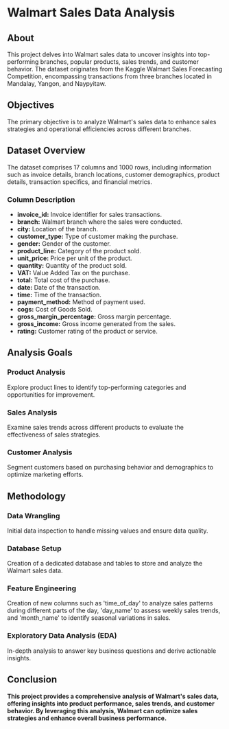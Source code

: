 # Walmart Sales Data Analysis

## About
This project delves into Walmart sales data to uncover insights into top-performing branches, popular products, sales trends, and customer behavior. The dataset originates from the Kaggle Walmart Sales Forecasting Competition, encompassing transactions from three branches located in Mandalay, Yangon, and Naypyitaw.

## Objectives
The primary objective is to analyze Walmart's sales data to enhance sales strategies and operational efficiencies across different branches.

## Dataset Overview
The dataset comprises 17 columns and 1000 rows, including information such as invoice details, branch locations, customer demographics, product details, transaction specifics, and financial metrics.

### Column Description
- **invoice_id:** Invoice identifier for sales transactions.
- **branch:** Walmart branch where the sales were conducted.
- **city:** Location of the branch.
- **customer_type:** Type of customer making the purchase.
- **gender:** Gender of the customer.
- **product_line:** Category of the product sold.
- **unit_price:** Price per unit of the product.
- **quantity:** Quantity of the product sold.
- **VAT:** Value Added Tax on the purchase.
- **total:** Total cost of the purchase.
- **date:** Date of the transaction.
- **time:** Time of the transaction.
- **payment_method:** Method of payment used.
- **cogs:** Cost of Goods Sold.
- **gross_margin_percentage:** Gross margin percentage.
- **gross_income:** Gross income generated from the sales.
- **rating:** Customer rating of the product or service.

## Analysis Goals
### Product Analysis
Explore product lines to identify top-performing categories and opportunities for improvement.

### Sales Analysis
Examine sales trends across different products to evaluate the effectiveness of sales strategies.

### Customer Analysis
Segment customers based on purchasing behavior and demographics to optimize marketing efforts.

## Methodology
### Data Wrangling
Initial data inspection to handle missing values and ensure data quality.

### Database Setup
Creation of a dedicated database and tables to store and analyze the Walmart sales data.

### Feature Engineering
Creation of new columns such as 'time_of_day' to analyze sales patterns during different parts of the day, 'day_name' to assess weekly sales trends, and 'month_name' to identify seasonal variations in sales.

### Exploratory Data Analysis (EDA)
In-depth analysis to answer key business questions and derive actionable insights.

## Conclusion
**This project provides a comprehensive analysis of Walmart's sales data, offering insights into product performance, sales trends, and customer behavior. By leveraging this analysis, Walmart can optimize sales strategies and enhance overall business performance.**
